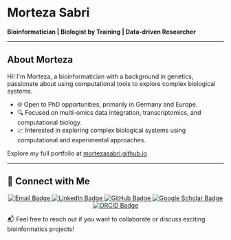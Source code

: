 
# Morteza Sabri

**Bioinformatician | Biologist by Training | Data-driven Researcher**

---

## About Morteza

Hi! I'm Morteza, a bioinformatician with a background in genetics, passionate about using computational tools to explore complex biological systems.

- 🌐 Open to PhD opportunities, primarily in Germany and Europe.
- 🔍 Focused on multi-omics data integration, transcriptomics, and computational biology.
- 📈 Interested in exploring complex biological systems using computational and experimental approaches.

Explore my full portfolio at [mortezasabri.github.io](https://mortezasabri.github.io/)

---

## 🔗 Connect with Me

<p align="center">
  <a href="mailto:morteza_sabri@icloud.com">
    <img src="https://img.shields.io/badge/Email-Click%20to%20Write-blue?style=flat-square&logo=icloud&logoColor=white" alt="Email Badge" />
  </a>
  <a href="https://www.linkedin.com/in/mortezasabri/">
    <img src="https://img.shields.io/badge/LinkedIn-Profile-blue?logo=linkedin&style=flat-square" alt="LinkedIn Badge" />
  </a>
  <a href="https://github.com/mortezasabri">
    <img src="https://img.shields.io/badge/GitHub-Profile-black?logo=github&style=flat-square" alt="GitHub Badge" />
  </a>
  <a href="https://scholar.google.at/citations?user=KuzkDTcAAAAJ">
    <img src="https://img.shields.io/badge/Google_Scholar-Publications-brightgreen?logo=google-scholar&style=flat-square" alt="Google Scholar Badge" />
  </a>
  <a href="https://orcid.org/0000-0001-6662-5984">
    <img src="https://img.shields.io/badge/ORCID-0000--0001--6662--5984-a6ce39?logo=orcid&style=flat-square" alt="ORCID Badge" />
  </a>
</p>

📬 Feel free to reach out if you want to collaborate or discuss exciting bioinformatics projects!

